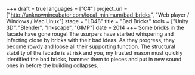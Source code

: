 +++
draft = true
languages = ["C#"]
project_url = ["http://unknownincubator.com/local_minimum/bad_bricks", "Web player / Windows / Mac Linux"]
stage = "LD48"
title = "Bad Bricks"
tools = ["Unity 3D", "Blender", "Inkscape", "GIMP"]
date = 2014
+++
Some bricks in the facade have gone rouge! The usurpers have started whispering and infecting close by bricks with their bad ideas. As they progress, they become rowdy and loose all their supporting function. The structural stability of the facade is at risk and you, my trusted mason must quickly identified the bad bricks, hammer them to pieces and put in new sound ones in before the building collapses.

